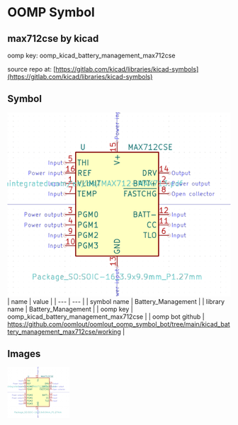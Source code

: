 # OOMP Symbol  
## max712cse  by kicad  
  
oomp key: oomp_kicad_battery_management_max712cse  
  
source repo at: [https://gitlab.com/kicad/libraries/kicad-symbols](https://gitlab.com/kicad/libraries/kicad-symbols)  
## Symbol  
  
[![working.png](working_600.png)](working.png)  
| name | value | 
| --- | --- | 
| symbol name | Battery_Management | 
| library name | Battery_Management | 
| oomp key | oomp_kicad_battery_management_max712cse | 
| oomp bot github | https://github.com/oomlout/oomlout_oomp_symbol_bot/tree/main/kicad_battery_management_max712cse/working | 
## Images  
  
[![working.png](working_140.png)](working.png)  
